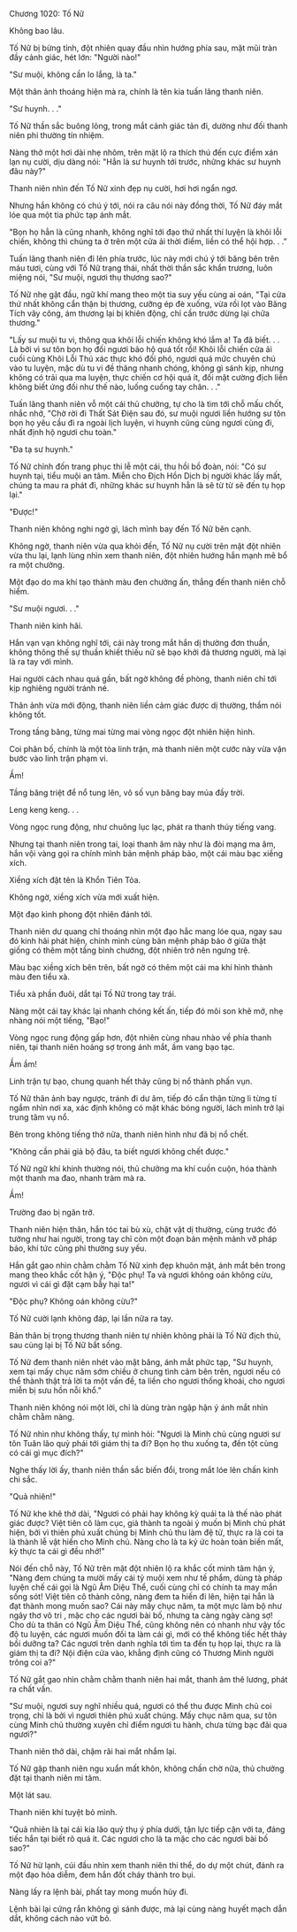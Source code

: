




Chương 1020: Tố Nữ


Không bao lâu.

Tố Nữ bị bừng tỉnh, đột nhiên quay đầu nhìn hướng phía sau, mặt mũi tràn đầy cảnh giác, hét lớn: "Người nào!"

"Sư muội, không cần lo lắng, là ta."

Một thân ảnh thoáng hiện mà ra, chính là tên kia tuấn lãng thanh niên.

"Sư huynh. . ."

Tố Nữ thần sắc buông lỏng, trong mắt cảnh giác tản đi, dường như đối thanh niên phi thường tín nhiệm.

Nàng thở một hơi dài nhẹ nhõm, trên mặt lộ ra thích thú đến cực điểm xán lạn nụ cười, dịu dàng nói: "Hẳn là sư huynh tới trước, những khác sư huynh đâu này?"

Thanh niên nhìn đến Tố Nữ xinh đẹp nụ cười, hơi hơi ngẩn ngơ.

Nhưng hắn không có chú ý tới, nói ra câu nói này đồng thời, Tố Nữ đáy mắt lóe qua một tia phức tạp ánh mắt.

"Bọn họ hẳn là cũng nhanh, không nghĩ tới đạo thứ nhất thí luyện là khôi lỗi chiến, không thì chúng ta ở trên một cửa ải thời điểm, liền có thể hội hợp. . ."

Tuấn lãng thanh niên đi lên phía trước, lúc này mới chú ý tới băng bên trên máu tươi, cùng với Tố Nữ trạng thái, nhất thời thần sắc khẩn trương, luôn miệng nói, "Sư muội, ngươi thụ thương sao?"

Tố Nữ nhẹ gật đầu, ngữ khí mang theo một tia suy yếu cùng ai oán, "Tại cửa thứ nhất không cẩn thận bị thương, cưỡng ép đè xuống, vừa rồi lọt vào Băng Tích vây công, ám thương lại bị khiên động, chỉ cần trước dừng lại chữa thương."

"Lấy sư muội tu vi, thông qua khôi lỗi chiến không khó lắm a! Ta đã biết. . . Là bởi vì sư tôn bọn họ đối ngươi bảo hộ quá tốt rồi! Khôi lỗi chiến cửa ải cuối cùng Khôi Lỗi Thú xác thực khó đối phó, ngươi quá mức chuyên chú vào tu luyện, mặc dù tu vi đề thăng nhanh chóng, không gì sánh kịp, nhưng không có trải qua ma luyện, thực chiến cơ hội quá ít, đối mặt cường địch liền không biết ứng đối như thế nào, luống cuống tay chân. . ."

Tuấn lãng thanh niên vỗ một cái thủ chưởng, tự cho là tìm tới chỗ mấu chốt, nhắc nhở, "Chờ rời đi Thất Sát Điện sau đó, sư muội ngươi liền hướng sư tôn bọn họ yêu cầu đi ra ngoài lịch luyện, vi huynh cũng cùng ngươi cùng đi, nhất định hộ ngươi chu toàn."

"Đa tạ sư huynh."

Tố Nữ chỉnh đốn trang phục thi lễ một cái, thu hồi bồ đoàn, nói: "Có sư huynh tại, tiểu muội an tâm. Miễn cho Địch Hồn Dịch bị người khác lấy mất, chúng ta mau ra phát đi, những khác sư huynh hẳn là sẽ từ từ sẽ đến tụ họp lại."

"Được!"

Thanh niên không nghi ngờ gì, lách mình bay đến Tố Nữ bên cạnh.

Không ngờ, thanh niên vừa qua khỏi đến, Tố Nữ nụ cười trên mặt đột nhiên vừa thu lại, lạnh lùng nhìn xem thanh niên, đột nhiên hướng hắn mạnh mẽ bổ ra một chưởng.

Một đạo do ma khí tạo thành màu đen chưởng ấn, thẳng đến thanh niên chỗ hiểm.

"Sư muội ngươi. . ."

Thanh niên kinh hãi.

Hắn vạn vạn không nghĩ tới, cái này trong mắt hắn dị thường đơn thuần, không thông thế sự thuần khiết thiếu nữ sẽ bạo khởi đả thương người, mà lại là ra tay với mình.

Hai người cách nhau quá gần, bất ngờ không đề phòng, thanh niên chỉ tới kịp nghiêng người tránh né.

Thân ảnh vừa mới động, thanh niên liền cảm giác được dị thường, thầm nói không tốt.

Trong tầng băng, từng mai từng mai vòng ngọc đột nhiên hiện hình.

Coi phân bố, chính là một tòa linh trận, mà thanh niên một cước này vừa vặn bước vào linh trận phạm vi.

Ầm!

Tầng băng triệt để nổ tung lên, vô số vụn băng bay múa đầy trời.

Leng keng keng. . .

Vòng ngọc rung động, như chuông lục lạc, phát ra thanh thúy tiếng vang.

Nhưng tại thanh niên trong tai, loại thanh âm này như là đòi mạng ma âm, hắn vội vàng gọi ra chính mình bản mệnh pháp bảo, một cái màu bạc xiềng xích.

Xiềng xích đặt tên là Khổn Tiên Tỏa.

Không ngờ, xiềng xích vừa mới xuất hiện.

Một đạo kình phong đột nhiên đánh tới.

Thanh niên dư quang chỉ thoáng nhìn một đạo hắc mang lóe qua, ngay sau đó kinh hãi phát hiện, chính mình cùng bản mệnh pháp bảo ở giữa thật giống có thêm một tầng bình chướng, đột nhiên trở nên ngưng trệ.

Màu bạc xiềng xích bên trên, bất ngờ có thêm một cái ma khí hình thành màu đen tiểu xà.

Tiểu xà phần đuôi, dắt tại Tố Nữ trong tay trái.

Nàng một cái tay khác lại nhanh chóng kết ấn, tiếp đó môi son khẽ mở, nhẹ nhàng nói một tiếng, "Bạo!"

Vòng ngọc rung động gấp hơn, đột nhiên cùng nhau nhào về phía thanh niên, tại thanh niên hoảng sợ trong ánh mắt, ầm vang bạo tạc.

Ầm ầm!

Linh trận tự bạo, chung quanh hết thảy cũng bị nổ thành phấn vụn.

Tố Nữ thân ảnh bay ngược, tránh đi dư âm, tiếp đó cẩn thận từng li từng tí ngắm nhìn nơi xa, xác định không có mặt khác bóng người, lách mình trở lại trung tâm vụ nổ.

Bên trong không tiếng thở nữa, thanh niên hình như đã bị nổ chết.

"Không cần phải giả bộ đâu, ta biết ngươi không chết được."

Tố Nữ ngữ khí khinh thường nói, thủ chưởng ma khí cuồn cuộn, hóa thành một thanh ma đao, nhanh trảm mà ra.

Ầm!

Trường đao bị ngăn trở.

Thanh niên hiện thân, hắn tóc tai bù xù, chật vật dị thường, cùng trước đó tưởng như hai người, trong tay chỉ còn một đoạn bản mệnh mảnh vỡ pháp bảo, khí tức cũng phi thường suy yếu.

Hắn gắt gao nhìn chằm chằm Tố Nữ xinh đẹp khuôn mặt, ánh mắt bên trong mang theo khắc cốt hận ý, "Độc phụ! Ta và ngươi không oán không cừu, ngươi vì cái gì đặt cạm bẫy hại ta!"

"Độc phụ? Không oán không cừu?"

Tố Nữ cười lạnh không đáp, lại lần nữa ra tay.

Bản thân bị trọng thương thanh niên tự nhiên không phải là Tố Nữ địch thủ, sau cùng lại bị Tố Nữ bắt sống.

Tố Nữ đem thanh niên nhét vào mặt băng, ánh mắt phức tạp, "Sư huynh, xem tại mấy chục năm sớm chiều ở chung tình cảm bên trên, ngươi nếu có thể thành thật trả lời ta một vấn đề, ta liền cho ngươi thống khoái, cho ngươi miễn bị sưu hồn nỗi khổ."

Thanh niên không nói một lời, chỉ là dùng tràn ngập hận ý ánh mắt nhìn chằm chằm nàng.

Tố Nữ nhìn như không thấy, tự mình hỏi: "Ngươi là Minh chủ cùng ngươi sư tôn Tuân lão quỷ phái tới giám thị ta đi? Bọn họ thu xuống ta, đến tột cùng có cái gì mục đích?"

Nghe thấy lời ấy, thanh niên thần sắc biến đổi, trong mắt lóe lên chấn kinh chi sắc.

"Quả nhiên!"

Tố Nữ khe khẽ thở dài, "Ngươi có phải hay không kỳ quái ta là thế nào phát giác được? Việt tiên cô làm cục, giả thành ta ngoài ý muốn bị Minh chủ phát hiện, bởi vì thiên phú xuất chúng bị Minh chủ thu làm đệ tử, thực ra là coi ta là thành lễ vật hiến cho Minh chủ. Nàng cho là ta ký ức hoàn toàn biến mất, kỳ thực ta cái gì đều nhớ!"

Nói đến chỗ này, Tố Nữ trên mặt đột nhiên lộ ra khắc cốt minh tâm hận ý, "Nàng đem chúng ta mười mấy cái tỷ muội xem như tế phẩm, dùng tà pháp luyện chế cái gọi là Ngũ Âm Diệu Thể, cuối cùng chỉ có chính ta may mắn sống sót! Việt tiên cô thành công, nàng đem ta hiến đi lên, hiện tại hẳn là đạt thành mong muốn sao? Cái này mấy chục năm, ta một mực làm bộ như ngây thơ vô tri , mặc cho các ngươi bài bố, nhưng ta càng ngày càng sợ! Cho dù ta thân có Ngũ Âm Diệu Thể, cũng không nên có nhanh như vậy tốc độ tu luyện, các ngươi muốn đối ta làm cái gì, mới có thể không tiếc hết thảy bồi dưỡng ta? Các ngươi trên danh nghĩa tới tìm ta đến tụ họp lại, thực ra là giám thị ta đi? Nội điện cửa vào, khẳng định cũng có Thương Minh người trông coi a?"

Tố Nữ gắt gao nhìn chằm chằm thanh niên hai mắt, thanh âm thê lương, phát ra chất vấn.

"Sư muội, ngươi suy nghĩ nhiều quá, ngươi có thể thu được Minh chủ coi trọng, chỉ là bởi vì ngươi thiên phú xuất chúng. Mấy chục năm qua, sư tôn cùng Minh chủ thường xuyên chỉ điểm ngươi tu hành, chưa từng bạc đãi qua ngươi?"

Thanh niên thở dài, chậm rãi hai mắt nhắm lại.

Tố Nữ gặp thanh niên ngu xuẩn mất khôn, không chần chờ nữa, thủ chưởng đặt tại thanh niên mi tâm.

Một lát sau.

Thanh niên khí tuyệt bỏ mình.

"Quả nhiên là tại cái kia lão quỷ thụ ý phía dưới, tận lực tiếp cận với ta, đáng tiếc hắn tại biết rõ quá ít. Các ngươi cho là ta mặc cho các ngươi bài bố sao?"

Tố Nữ hừ lạnh, cúi đầu nhìn xem thanh niên thi thể, do dự một chút, đánh ra một đạo hỏa diễm, đem hắn đốt cháy thành tro bụi.

Nàng lấy ra lệnh bài, phất tay mong muốn hủy đi.

Lệnh bài lại cứng rắn không gì sánh được, mà lại cùng nàng huyết mạch dẫn dắt, không cách nào vứt bỏ.




